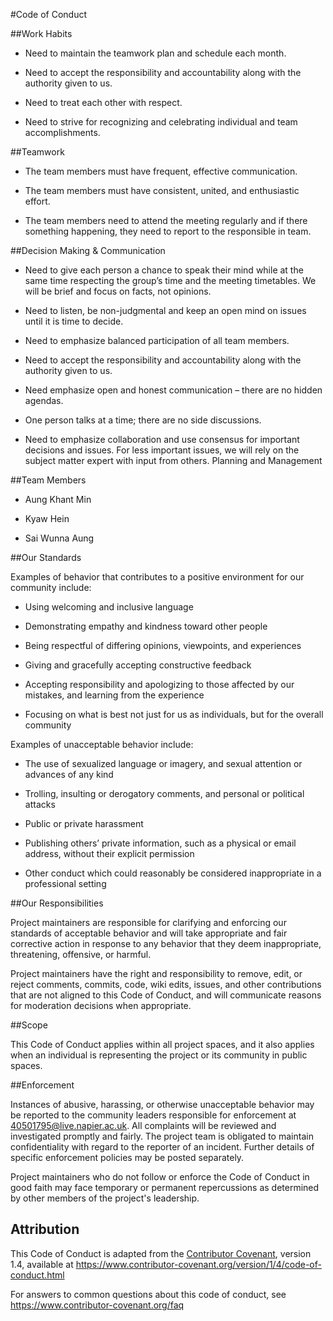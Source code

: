 #Code of Conduct 

##Work Habits

* Need to maintain the teamwork plan and schedule each month.

* Need to accept the responsibility and accountability along with the authority given to us.

* Need to treat each other with respect.

* Need to strive for recognizing and celebrating individual and team accomplishments.

##Teamwork

* The team members must have frequent, effective communication.

* The team members must have consistent, united, and enthusiastic effort.

* The team members need to attend the meeting regularly and if there something happening, they need to report to the responsible in team.

##Decision Making & Communication

* Need to give each person a chance to speak their mind while at the same time respecting the group’s time and the meeting timetables. We will be brief and focus on facts, not opinions.

* Need to listen, be non-judgmental and keep an open mind on issues until it is time to decide.

* Need to emphasize balanced participation of all team members.

* Need to accept the responsibility and accountability along with the authority given to us.

* Need emphasize open and honest communication – there are no hidden agendas.

* One person talks at a time; there are no side discussions.

* Need to emphasize collaboration and use consensus for important decisions and issues. For less important issues, we will rely on the subject matter expert with input from others. Planning and Management

##Team Members

* Aung Khant Min

* Kyaw Hein

* Sai Wunna Aung

##Our Standards

Examples of behavior that contributes to a positive environment for our community include:

* Using welcoming and inclusive language

* Demonstrating empathy and kindness toward other people

* Being respectful of differing opinions, viewpoints, and experiences

* Giving and gracefully accepting constructive feedback

* Accepting responsibility and apologizing to those affected by our mistakes, and learning from the experience

* Focusing on what is best not just for us as individuals, but for the overall community

Examples of unacceptable behavior include:

* The use of sexualized language or imagery, and sexual attention or advances of any kind

* Trolling, insulting or derogatory comments, and personal or political attacks

* Public or private harassment

* Publishing others’ private information, such as a physical or email address, without their explicit permission

* Other conduct which could reasonably be considered inappropriate in a professional setting

##Our Responsibilities

Project maintainers are responsible for clarifying and enforcing our standards of acceptable behavior and will take appropriate and fair corrective action in response to any behavior that they deem inappropriate, threatening, offensive, or harmful.

Project maintainers have the right and responsibility to remove, edit, or reject comments, commits, code, wiki edits, issues, and other contributions that are not aligned to this Code of Conduct, and will communicate reasons for moderation decisions when appropriate.

##Scope

This Code of Conduct applies within all project spaces, and it also applies when an individual is representing the project or its community in public spaces.

##Enforcement

Instances of abusive, harassing, or otherwise unacceptable behavior may be reported to the community leaders responsible for enforcement at 40501795@live.napier.ac.uk. All complaints will be reviewed and investigated promptly and fairly. The project team is obligated to maintain confidentiality with regard to the reporter of an incident. Further details of specific enforcement policies may be posted separately.

Project maintainers who do not follow or enforce the Code of Conduct in good faith may face temporary or permanent repercussions as determined by other members of the project's leadership.

## Attribution

This Code of Conduct is adapted from the [Contributor Covenant][homepage], version 1.4,
available at https://www.contributor-covenant.org/version/1/4/code-of-conduct.html

[homepage]: https://www.contributor-covenant.org

For answers to common questions about this code of conduct, see
https://www.contributor-covenant.org/faq
 